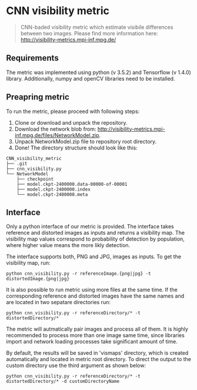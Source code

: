 # CNN visibility metric
> CNN-baded visibility metric which estimate visibile differences between two images.
> Please find more information here: http://visibility-metrics.mpi-inf.mpg.de/

## Requirements

The metric was implemented using python (v 3.5.2) and Tensorflow (v 1.4.0) library.
Additionally, numpy and openCV libraries need to be installed.

## Preapring metric

To run the metric, please proceed with following steps:
1. Clone or download and unpack the repository.
2. Download the network blob from: http://visibility-metrics.mpi-inf.mpg.de/files/NetworkModel.zip.
3. Unpack NetworkModel.zip file to repository root directory.
4. Done! The directory structure should look like this:

```
CNN_visibility_metric
├── .git
├── cnn_visibility.py
└── NetworkModel
    ├── checkpoint
    ├── model.ckpt-2400000.data-00000-of-00001
    ├── model.ckpt-2400000.index
    └── model.ckpt-2400000.meta
```

## Interface

Only a python interface of our metric is provided. The interface takes reference and distorted images as inputs and returns a
visibility map. The visibility map values correspond to probability of detection by population, where higher value means the more likly detection.

The interface supports both, PNG and JPG, images as inputs. To get the visibility map, run:

```
python cnn_visibility.py -r referenceImage.{png|jpg} -t distortedImage.{png|jpg}
```

It is also possible to run metric using more files at the same time. If the corresponding reference and distorted images have the same names and are located in two sepatare directories run:

```
python cnn_visibility.py -r referenceDirectory/* -t distortedDirectory/*
```

The metric will autmatically pair images and process all of them. It is highly recommended to process more than one image same time, since libraries import and network loading processes take significant amount of time.

By default, the results will be saved in 'vismaps' directory, which is created automatically and located in metric root directory.
To direct the output to the custom directory use the third argument as shown below:

```
python cnn_visibility.py -r referenceDirectory/* -t distortedDirectory/* -d customDirectoryName
```
